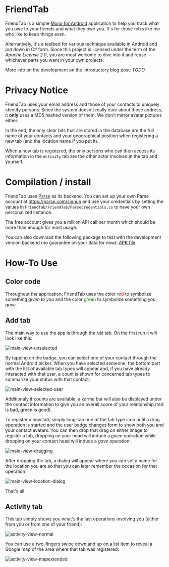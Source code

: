 FriendTab
=========

FriendTab is a simple [Mono for Android](http://xamarin.com/monoforandroid) application to help you track what you owe to your friends and what they owe you. It's for those folks like me who like to keep things even.

Alternatively, it's a testbed for various technique available in Android and put down in C# form. Since this project is licensed under the term of the *Apache License 2.0*, you are most welcome to dive into it and reuse whichever parts you want in your own projects.

More info on the development on the introductory blog post: *TODO*

Privacy Notice
==============

FriendTab uses your email address and those of your contacts to uniquely identify persons. Since the system doesn't really care about those address, it **only** uses a MD5 hashed version of them. We don't mirror avatar pictures either.

In the end, the only clear bits that are stored in the database are the full name of your contacts and your geographical position when registering a new tab (and the location name if you put it).

When a new tab is registered, the only persons who can then access its information in the `Activity` tab are the other actor involved in the tab and yourself.

Compilation / install
=====================

FriendTab uses [Parse](https://parse.com/) as its backend. You can set up your own Parse account at https://parse.com/signup and use your credentials by setting the values in `FriendTab/FriendTab/ParseCredentials.cs` to have your own personalized instance.

The free account gives you a million API call per month which should be more than enough for most usage.

You can also download the following package to test with the development version backend (no guarantee on your data for now): [APK file](http://neteril.org/friendtab/FriendTab.apk).

How-To Use
==========

Color code
----------

Throughout the application, FriendTab uses the color <span style="color:red">red</span> to symbolize something *given to you* and the color <span style="color:green">green</span> to symbolize something *you gave*.

Add tab
-------

The main way to use the app is through the `Add` tab. On the first run it will look like this:

![main-view-unselected](http://neteril.org/friendtab/screenshots-with-device/main-view-unselected.png)

By tapping on the badge, you can select one of your contact through the normal Android picker. When you have selected someone, the bottom part with the list of available tab types will appear and, if you have already interacted with that user, a count is shown for concerned tab types to summarize your status with that contact:

![main-view-selected-user](http://neteril.org/friendtab/screenshots-with-device/main-view-selected-user.png)

Additionaly if counts are available, a karma bar will also be displayed under the contact information to give you an overall score of your relationship (red is bad, green is good).

To register a new tab, simply long-tap one of the tab type icon until a drag operation is started and the user badge changes form to show both you and your contact avatars. You can then drop that drag on either image to register a tab, dropping on your head will induce a *given* operation while dropping on your contact head will induce a *gave* operation:

![main-view-dragging](http://neteril.org/friendtab/screenshots-with-device/main-view-dragging.png)

After dropping the tab, a dialog will appear where you can set a name for the location you are so that you can later remember the occasion for that operation:

![main-view-location-dialog](http://neteril.org/friendtab/screenshots-with-device/main-view-location-dialog.png)

That's all

Activity tab
------------

This tab simply shows you what's the last operations involving you (either from you or from one of your friend):

![activity-view-normal](http://neteril.org/friendtab/screenshots-with-device/activity-view-normal.png)

You can use a two-fingers swipe down and up on a list item to reveal a Google map of the area where that tab was registered:

![activity-view-mapextended](http://neteril.org/friendtab/screenshots-with-device/activity-view-mapextended.png)

